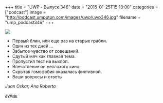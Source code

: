 +++
title = "UWP - Выпуск 346"
date = "2015-01-25T15:18:00"
categories = ["podcast"]
image = "http://podcast.umputun.com/images/uwp/uwp346.jpg"
filename = "ump_podcast346"
+++

![](https://podcast.umputun.com/images/uwp/uwp346.jpg)

- Первый блин, или еще раз на старые грабли.
- Один из тех дней ...
- Забытое чувство от совещаний.
- Сдутый мяч как главная тема.
- Пропустил тест на выхлоп.
- Впечатление он неплохого кино.
- Скрытая гомофобия оказалась фиктивной.
- Ваши вопросы и ответы

_Juan Oskar, Ana Roberta_

[аудио](https://podcast.umputun.com/media/ump_podcast346.mp3)
<audio src="https://podcast.umputun.com/media/ump_podcast346.mp3" preload="none"></audio>